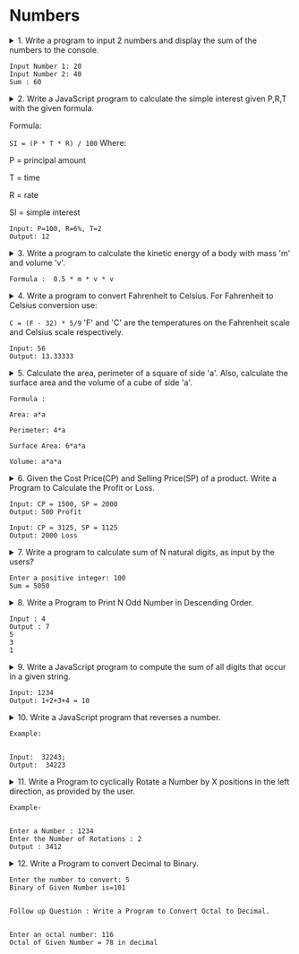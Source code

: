 # Numbers

<!-- Question 1 -->

 <details>

  <summary>
       1. Write a program to input 2 numbers and display the sum of the numbers to the console.

    
    Input Number 1: 20
    Input Number 2: 40
    Sum : 60
    
  </summary>


-  `index.js`

```javascript
      (add javacript code here if needed)	  

```

</details>

<!-- Question 2 -->

 <details>

  <summary>
       2. Write a JavaScript program to calculate the simple interest given P,R,T with the given formula.
      
   Formula:
      
   `SI = (P * T * R) / 100`
   Where:
      
   P = principal amount 
      
   T = time 
      
   R = rate 
      
   SI = simple interest

    
    Input: P=100, R=6%, T=2
    Output: 12
    
  </summary>


-  `index.js`

```javascript
      (add javacript code here if needed)	  

```

</details>

<!-- Question 3 -->

 <details>

  <summary>
      3. Write a program to calculate the kinetic energy of a body with mass 'm' and volume 'v'.

    Formula :  0.5 * m * v * v
  </summary>


-  `index.js`

```javascript
      (add javacript code here if needed)	  

```

</details>

<!-- Question 4 -->

 <details>

  <summary>
       4. Write a program to convert Fahrenheit to Celsius. For Fahrenheit to Celsius conversion use:
      
   `C = (F - 32) * 5/9`
   'F' and 'C' are the temperatures on the Fahrenheit scale and Celsius scale respectively.

    
    Input: 56
    Output: 13.33333
    
  </summary>


-  `index.js`

```javascript
      (add javacript code here if needed)	  

```

</details>

<!-- Question 5 -->

 <details>

  <summary>
       5. Calculate the area, perimeter of a square of side 'a'. Also, calculate the surface area and the volume of a cube of side 'a'.

    Formula :

    Area: a*a

    Perimeter: 4*a

    Surface Area: 6*a*a

    Volume: a*a*a
  </summary>


-  `index.js`

```javascript
      (add javacript code here if needed)	  

```

</details>

<!-- Question 6 -->

 <details>

  <summary>
       6. Given the Cost Price(CP) and Selling Price(SP) of a product. Write a Program to Calculate the Profit or Loss.

    
    Input: CP = 1500, SP = 2000
    Output: 500 Profit

    Input: CP = 3125, SP = 1125
    Output: 2000 Loss
    
  </summary>


-  `index.js`

```javascript
      (add javacript code here if needed)	  

```

</details>

<!-- Question 7 -->

 <details>

  <summary>
       7. Write a program to calculate sum of N natural digits, as input by the users?

    
    Enter a positive integer: 100
    Sum = 5050
    
  </summary>


-  `index.js`

```javascript
      (add javacript code here if needed)	  

```

</details>

<!-- Question 8 -->

 <details>

  <summary>
       8. Write a Program to Print N Odd Number in Descending Order.

    
    Input : 4
    Output : 7
    5
    3
    1
    
  </summary>


-  `index.js`

```javascript
      (add javacript code here if needed)	  

```

</details>

<!-- Question 9 -->

 <details>

  <summary>
       9. Write a JavaScript program to compute the sum of all digits that occur in a given string.

    
    Input: 1234
    Output: 1+2+3+4 = 10
    
  </summary>


-  `index.js`

```javascript
      (add javacript code here if needed)	  

```

</details>

<!-- Question 10 -->

 <details>

  <summary>
       10. Write a JavaScript program that reverses a number.

    Example:

    
    Input:  32243;
    Output:  34223
    
  </summary>


-  `index.js`

```javascript
      (add javacript code here if needed)	  

```

</details>

<!-- Question 11 -->

 <details>

  <summary>
       11. Write a Program to cyclically Rotate a Number by X positions in the left direction, as provided by the user.

    Example-

    
    Enter a Number : 1234
    Enter the Number of Rotations : 2
    Output : 3412
    
  </summary>


-  `index.js`

```javascript
      (add javacript code here if needed)	  

```

</details>

<!-- Question 12 -->

 <details>

  <summary>
       12. Write a Program to convert Decimal to Binary.

    
    Enter the number to convert: 5
    Binary of Given Number is=101
    

    Follow up Question : Write a Program to Convert Octal to Decimal.

    
    Enter an octal number: 116
    Octal of Given Number = 78 in decimal
    
  </summary>


-  `index.js`

```javascript
      (add javacript code here if needed)	  

```

</details>

